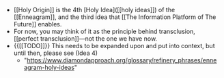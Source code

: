 - [[Holy Origin]] is the 4th [Holy Idea]([[holy ideas]]) of the [[Enneagram]], and the third idea that [[The Information Platform of The Future]] enables. 
- For now, you may think of it as the principle behind transclusion, [[perfect transclusion]]—not the one we have now. 
- {{[[TODO]]}} This needs to be expanded upon and put into context, but until then, please see (Idea 4)
    - "https://www.diamondapproach.org/glossary/refinery_phrases/enneagram-holy-ideas" 
